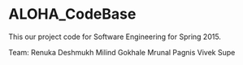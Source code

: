 ALOHA_CodeBase
==============

This our project code for Software Engineering for Spring 2015.

Team:
Renuka Deshmukh
Milind Gokhale
Mrunal Pagnis
Vivek Supe
